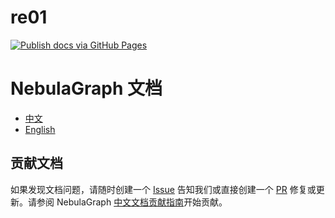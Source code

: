 # re01
[![Publish docs via GitHub Pages](https://github.com/vesoft-inc/nebula-docs-cn/actions/workflows/deploy.yaml/badge.svg?branch=master)](https://github.com/vesoft-inc/nebula-docs-cn/actions/workflows/deploy.yaml)

# NebulaGraph 文档

- [中文](https://docs.nebula-graph.com.cn/)
- [English](https://docs.nebula-graph.io)

## 贡献文档

如果发现文档问题，请随时创建一个 [Issue](https://github.com/vesoft-inc/nebula-docs-cn/issues) 告知我们或直接创建一个 [PR](https://github.com/vesoft-inc/nebula-docs-cn/pulls) 修复或更新。请参阅 NebulaGraph [中文文档贡献指南](CONTRIBUTING.md)开始贡献。
